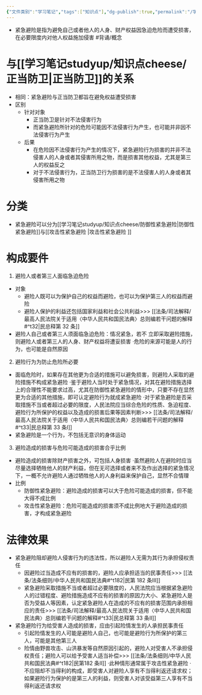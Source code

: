 ```yaml
---
{"文件类别":"学习笔记","tags":["知识点"],"dg-publish":true,"permalink":"/学习笔记studyup/知识点cheese/紧急避险/","dgPassFrontmatter":true,"noteIcon":"","created":"2024-09-17T15:35:22.363+08:00","updated":"2024-09-30T11:34:40.934+08:00"}
---
```


- 紧急避险是指为避免自己或者他人的人身、财产权益因急迫危险而遭受损害，在必要限度内对他⼈权益施加侵害 #背诵/概念 
# 与[[学习笔记studyup/知识点cheese/正当防卫\|正当防卫]]的关系
- 相同：紧急避险与正当防卫都旨在避免权益遭受损害
- 区别
	- 针对对象
		- 正当防卫是针对不法侵害行为
		- 而紧急避险所针对的危险可能因不法侵害行为产生，也可能并非因不法侵害行为产生
	- 后果
		- 在危险因不法侵害行为产生的情况下，紧急避险行为损害的并非不法侵害人的人身或者其侵害所用之物，而是损害其他权益，尤其是第三人的权益反之
		- 对于不法侵害行为，正当防卫行为损害的是不法侵害人的人身或者其侵害所用之物
# 分类
- 紧急避险可以分为[[学习笔记studyup/知识点cheese/防御性紧急避险\|防御性紧急避险]]与[[攻击性紧急避险 \|攻击性紧急避险 ]]
# 构成要件
1. 避险人或者第三人面临急迫危险
- 对象
	- 避险人既可以为保护自己的权益而避险，也可以为保护第三人的权益而避险
	- 避险人保护的利益还包括国家利益和社会公共利益>>> [[法条/司法解释/最高人民法院关于适用〈中华人民共和国民法典〉总则编若干问题的解释#^t32\|民总释第 32 条]]
- 避险人自己或者第三人须面临急迫危险：情况紧急，若不 立即采取避险措施，则避险人或者第三人的人身、财产权益将遭妥损害
·危险的来源可能是人的行为，也可能是自然原因
2. 避险行为为防止危险所必要
- 面临危险时，如果存在其他更为合适的措施可以避免损害，则避险人采取的避险措施不构成紧急避险
·鉴于避险⼈当时处于紧急情况，对其在避险措施选择上的合理性不能要求过高，尤其在防御性紧急避险的情形中，只要不存在显然更为合适的其他措施，即可认定避险行为就成紧急避险
·对于紧急避险是否采取措施不当或者超过必要的限度，人民法院应当综合危险的性质、急迫程度、避险行为所保护的权益以及造成的损害后果等因素判断>>> [[法条/司法解释/最高人民法院关于适用〈中华人民共和国民法典〉总则编若干问题的解释#^t33\|民总释第 33 条Ⅰ]]
- 紧急避险是一个行为，不包括无意识的身体运动
3. 避险造成的损害与危险可能造成的损害合乎比例
- 避险造成的损害除财产损害之外，可包括人身损害
·虽然避险人在避险时应当尽量选择牺牲他人的财产利益，但在无可选择或者来不及作出选择的紧急情况下，一概不允许避险人通过牺牲他人的人身利益来保护自己，显然不合情理
- 比例
	- 防御性紧急避险：避险造成的损害可以大于危险可能造成的损害，但不能大得不成比例
	- 攻击性紧急避险：危险可能造成的损害须不成比例地大于避险造成的损害，才构成紧急避险
# 法律效果
- 紧急避险阻却避险人侵害行为的违法性，所以避险人无需为其行为承担侵权责任
	- 因避险过当造成不应有的损害的，避险⼈应承担适当的民事责任>>> [[法条/法条细则/中华人民共和国民法典#^t182\|民第 182 条Ⅲ]]
	- 紧急避险采取措施不当或者超过必要限度的，人民法院应当根据紧急避险人的过错程度、避险措施造成不应有的损害的原因力大小、紧急避险人是否为受益人等因素，认定紧急避险人在造成的不应有的损害范围内承担相应的责任>>> [[法条/司法解释/最高人民法院关于适用〈中华人民共和国民法典〉总则编若干问题的解释#^t33\|民总释第 33 条Ⅱ]]
- 紧急避险行为给受害人造成的损害，应由引起险情发生的人承担民事责任
	- 引起险情发生的人可能是避险人自己，也可能是避险行为所保护的第三人，可能是其他第三人
	- 险情由野兽攻击、山洪暴发等自然原因引起的，避险人对受害人不承担侵权责任；避险人可以给予受害人适当补偿>>> [[法条/法条细则/中华人民共和国民法典#^t182\|民第182 条Ⅱ]]
	·此种情形通常属于攻击性紧急避险
	·不应阻却不当得利的构成，即受害人对避险人享有不当得利返还请求权；如果避险行为保护的是第三人的利益，则受害人对该受益第三人享有不当得利返还请求权
